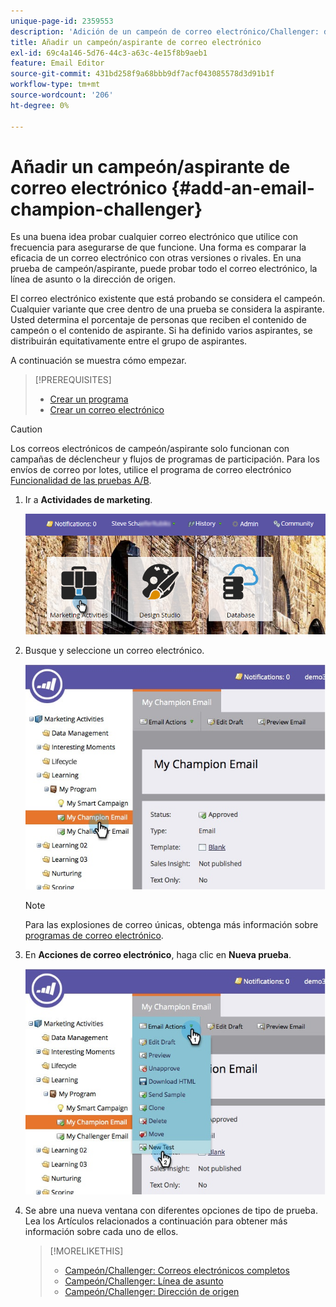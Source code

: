 ```yaml
---
unique-page-id: 2359553
description: 'Adición de un campeón de correo electrónico/Challenger: documentos de Marketo: documentación del producto'
title: Añadir un campeón/aspirante de correo electrónico
exl-id: 69c4a146-5d76-44c3-a63c-4e15f8b9aeb1
feature: Email Editor
source-git-commit: 431bd258f9a68bbb9df7acf043085578d3d91b1f
workflow-type: tm+mt
source-wordcount: '206'
ht-degree: 0%

---
```


# Añadir un campeón/aspirante de correo electrónico {#add-an-email-champion-challenger}

Es una buena idea probar cualquier correo electrónico que utilice con frecuencia para asegurarse de que funcione. Una forma es comparar la eficacia de un correo electrónico con otras versiones o rivales. En una prueba de campeón/aspirante, puede probar todo el correo electrónico, la línea de asunto o la dirección de origen.

El correo electrónico existente que está probando se considera el campeón. Cualquier variante que cree dentro de una prueba se considera la aspirante. Usted determina el porcentaje de personas que reciben el contenido de campeón o el contenido de aspirante. Si ha definido varios aspirantes, se distribuirán equitativamente entre el grupo de aspirantes.

A continuación se muestra cómo empezar.

>[!PREREQUISITES]
>
>* [Crear un programa](/help/marketo/product-docs/core-marketo-concepts/programs/creating-programs/create-a-program.md)
>* [Crear un correo electrónico](/help/marketo/product-docs/email-marketing/general/creating-an-email/create-an-email.md)

>[!CAUTION]
>
>Los correos electrónicos de campeón/aspirante solo funcionan con campañas de déclencheur y flujos de programas de participación. Para los envíos de correo por lotes, utilice el programa de correo electrónico [Funcionalidad de las pruebas A/B](/help/marketo/product-docs/email-marketing/email-programs/email-program-actions/email-test-a-b-test/add-an-a-b-test.md).

1. Ir a **Actividades de marketing**.

   ![](assets/login-marketing-activities.png)

1. Busque y seleccione un correo electrónico.

   ![](assets/champion1.jpg)

   >[!NOTE]
   >
   >Para las explosiones de correo únicas, obtenga más información sobre [programas de correo electrónico](/help/marketo/product-docs/email-marketing/email-programs/creating-an-email-program/create-an-email-program.md).

1. En **Acciones de correo electrónico**, haga clic en **Nueva prueba**.

   ![](assets/chmapion2.jpg)

1. Se abre una nueva ventana con diferentes opciones de tipo de prueba. Lea los Artículos relacionados a continuación para obtener más información sobre cada uno de ellos.

   >[!MORELIKETHIS]
   >
   >* [Campeón/Challenger: Correos electrónicos completos](/help/marketo/product-docs/email-marketing/general/functions-in-the-editor/email-tests-champion-challenger/champion-challenger-whole-emails.md)
   >* [Campeón/Challenger: Línea de asunto](/help/marketo/product-docs/email-marketing/general/functions-in-the-editor/email-tests-champion-challenger/champion-challenger-subject-line.md)
   >* [Campeón/Challenger: Dirección de origen](/help/marketo/product-docs/email-marketing/general/functions-in-the-editor/email-tests-champion-challenger/champion-challenger-from-address.md)
